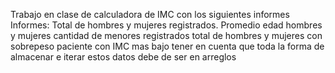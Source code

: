Trabajo en clase de calculadora de IMC con los siguientes informes 
Informes: 
Total de hombres y mujeres registrados.
Promedio edad hombres y mujeres
cantidad de menores registrados
total de hombres y mujeres con sobrepeso
paciente con IMC mas bajo
tener en cuenta que toda la forma de almacenar e iterar estos datos debe de ser en arreglos